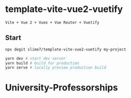 # template-vite-vue2-vuetify

`Vite + Vue 2 + Vuex + Vue Router + Vuetify`

## Start

```bash
npx degit slime7/template-vite-vue2-vuetify my-project
```

```bash
yarn dev # start dev server
yarn build # build for production
yarn serve # locally preview production build
```
# University-Professorships
